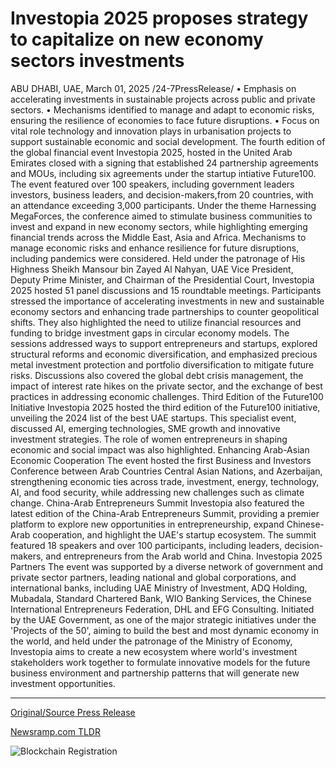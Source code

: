 # Investopia 2025 proposes strategy to capitalize on new economy sectors investments

ABU DHABI, UAE, March 01, 2025 /24-7PressRelease/  •	Emphasis on accelerating investments in sustainable projects across public and private sectors.  •	Mechanisms identified to manage and adapt to economic risks, ensuring the resilience of economies to face future disruptions.  •	Focus on vital role technology and innovation plays in urbanisation projects to support sustainable economic and social development.  The fourth edition of the global financial event Investopia 2025, hosted in the United Arab Emirates closed with a signing that established 24 partnership agreements and MOUs, including six agreements under the startup intiative Future100.  The event featured over 100 speakers, including government leaders investors, business leaders, and decision-makers,from 20 countries, with an attendance exceeding 3,000 participants.  Under the theme Harnessing MegaForces, the conference aimed to stimulate business communities to invest and expand in new economy sectors, while highlighting emerging financial trends across the Middle East, Asia and Africa. Mechanisms to manage economic risks and enhance resilience for future disruptions, including pandemics were considered.  Held under the patronage of His Highness Sheikh Mansour bin Zayed Al Nahyan, UAE Vice President, Deputy Prime Minister, and Chairman of the Presidential Court, Investopia 2025 hosted 51 panel discussions and 15 roundtable meetings. Participants stressed the importance of accelerating investments in new and sustainable economy sectors and enhancing trade partnerships to counter geopolitical shifts. They also highlighted the need to utilize financial resources and funding to bridge investment gaps in circular economy models.  The sessions addressed ways to support entrepreneurs and startups, explored structural reforms and economic diversification, and emphasized precious metal investment protection and portfolio diversification to mitigate future risks. Discussions also covered the global debt crisis management, the impact of interest rate hikes on the private sector, and the exchange of best practices in addressing economic challenges.  Third Edition of the Future100 Initiative  Investopia 2025 hosted the third edition of the Future100 initiative, unveiling the 2024 list of the best UAE startups. This specialist event, discussed AI, emerging technologies, SME growth and innovative investment strategies. The role of women entrepreneurs in shaping economic and social impact was also highlighted.  Enhancing Arab-Asian Economic Cooperation  The event hosted the first Business and Investors Conference between Arab Countries Central Asian Nations, and Azerbaijan, strengthening economic ties across trade, investment, energy, technology, AI, and food security, while addressing new challenges such as climate change.  China-Arab Entrepreneurs Summit  Investopia also featured the latest edition of the China-Arab Entrepreneurs Summit, providing a premier platform to explore new opportunities in entrepreneurship, expand Chinese-Arab cooperation, and highlight the UAE's startup ecosystem. The summit featured 18 speakers and over 100 participants, including leaders, decision-makers, and entrepreneurs from the Arab world and China.  Investopia 2025 Partners  The event was supported by a diverse network of government and private sector partners, leading national and global corporations, and international banks, including UAE Ministry of Investment, ADQ Holding, Mubadala, Standard Chartered Bank, WIO Banking Services, the Chinese International Entrepreneurs Federation, DHL and EFG Consulting.  Initiated by the UAE Government, as one of the major strategic initiatives under the 'Projects of the 50', aiming to build the best and most dynamic economy in the world, and held under the patronage of the Ministry of Economy, Investopia aims to create a new ecosystem where world's investment stakeholders work together to formulate innovative models for the future business environment and partnership patterns that will generate new investment opportunities. 

---

[Original/Source Press Release](https://www.24-7pressrelease.com/press-release/520158/investopia-2025-proposes-strategy-to-capitalize-on-new-economy-sectors-investments)
                    

[Newsramp.com TLDR](https://newsramp.com/curated-news/investopia-2025-concludes-with-emphasis-on-sustainable-investments-and-economic-resilience/618cdc6a4a4f3cf5042c3203150aa49e) 

 

 



![Blockchain Registration](https://cdn.newsramp.app/24-7PressRelease/qrcode/253/1/eachp6VI.webp)